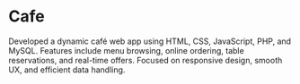 # Cafe
Developed a dynamic café web app using HTML, CSS, JavaScript, PHP, and MySQL. Features include menu browsing, online ordering, table reservations, and real-time offers. Focused on responsive design, smooth UX, and efficient data handling.
